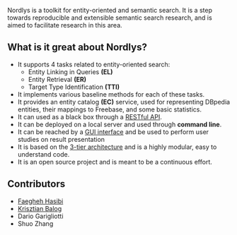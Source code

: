 Nordlys is a toolkit for entity-oriented and semantic search.
It is a  step towards reproducible and extensible semantic search research, and is aimed to facilitate research in this area.

## What is it great about Nordlys?

- It supports 4 tasks related to entity-oriented search: 
	- Entity Linking in Queries **(EL)**
	- Entity Retrieval **(ER)**
	- Target Type Identification **(TTI)**
- It implements various baseline methods for each of these tasks.
- It provides an entity catalog **(EC)** service, used for representing DBpedia entities, their mappings to Freebase, and some basic statistics.
- It can used as a black box through a [RESTful API](http://api.nordlys.cc/).
- It can be deployed on a local server and used  through **command line**.
- It can be reached by a [GUI interface](http://gui.nordlys.cc/) and be used to perform user studies on result presentation
- It is based on the [3-tier architecture](https://en.wikipedia.org/wiki/Multitier_architecture) and is a highly modular, easy to understand code.
- It is an open source project and is meant to be a continuous effort.

## Contributors

- [Faegheh Hasibi](http://hasibi.com/)
- [Krisztian Balog](krisztianbalog.com)
- Dario Garigliotti
- Shuo Zhang
